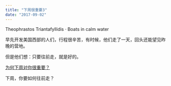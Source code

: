 ```yaml
---
title: "下周很重要3"
date: "2017-09-02"
---
```


Theophrastos Triantafyllidis · Boats in calm water

早先开发美国西部的人们，行程很辛苦，有时候，他们走了一天，回头还能望见昨晚的营地。  

但是他们想：只要往前走，就是好的。

[为何下周对你很重要？](http://mp.weixin.qq.com/s?__biz=MjM5NDU0Mjk2MQ==&mid=2651623372&idx=1&sn=0a27ce920b04dc61f7bc27535cc59c02&chksm=bd7e0bd28a0982c4659ee1bec241d50bcdbb6403dba56ad79902a1b00fc1b160e7acd02584f2&scene=21#wechat_redirect)  

下周，你要如何往前走？
